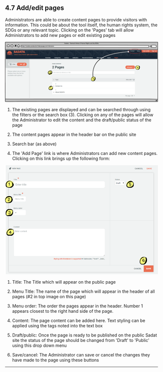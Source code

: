 ## 4.7 Add/edit pages

Administrators are able to create content pages to provide visitors with information. This could be about the tool itself, the human rights system, the SDGs or any relevant topic. Clicking on the 'Pages' tab will allow Administrators to add new pages or edit existing pages

![](../assets/Pages.png)

1. The existing pages are displayed and can be searched through using the filters or the search box (3). Clicking on any of the pages will allow the Administrator to edit the content and the draft/public status of the page

2. The content pages appear in the header bar on the public site

3. Search bar (as above)

4. The 'Add Page'  link is where Administrators can add new content pages. Clicking on this link brings up the following form:

![](../assets/New_Page.png)

1. Title: The Title which will appear on the public page

2. Menu Title: The name of the page which will appear in the header of all pages (\#2 in top image on this page)

3. Menu order: The order the pages appear in the header. Number 1 appears closest to the right hand side of the page.

4. Content: The page content can be added here. Text styling can be applied using the tags noted into the text box

5. Draft/public: Once the page is ready to be published on the public Sadat site the status of the page should be changed from 'Draft' to 'Public' using this drop down menu

6. Save/cancel: The Administrator can save or cancel the changes they have made to the page using these buttons

---

